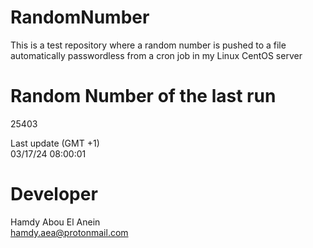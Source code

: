 # RandomNumber    
This is a test repository where a random number is pushed to a file automatically passwordless from a cron job in my Linux CentOS server    
# Random Number of the last run   
25403
      
Last update (GMT +1)    
03/17/24 08:00:01
# Developer    
Hamdy Abou El Anein   
hamdy.aea@protonmail.com
